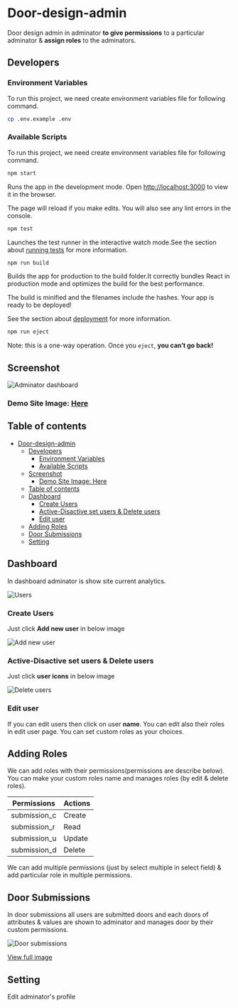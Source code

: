 # Door-design-admin

Door design admin in adminator **to give permissions** to a particular adminator
& **assign roles** to the adminators.

## Developers

### Environment Variables

To run this project, we need create environment variables file for following command.

```sh
cp .env.example .env
```

### Available Scripts

To run this project, we need create environment variables file for following command.

```sh
npm start
```

Runs the app in the development mode.
Open [http://localhost:3000](http://localhost:3000) to view it in the browser.

The page will reload if you make edits.
You will also see any lint errors in the console.

```sh
npm test
```

Launches the test runner in the interactive watch mode.See the section about [running tests](https://create-react-app.dev/docs/running-tests/) for more information.

```sh
npm run build
```

Builds the app for production to the build folder.It correctly bundles React in production mode and optimizes the build for the best performance.

The build is minified and the filenames include the hashes. Your app is ready to be deployed!

See the section about [deployment](https://create-react-app.dev/docs/deployment/) for more information.

```sh
npm run eject
```

Note: this is a one-way operation. Once you `eject`, **you can’t go back!**

## Screenshot

![Adminator dashboard](https://i.imgur.com/7GMVe8f.png)

### Demo Site Image: [Here](https://i.imgur.com/7GMVe8f.png)

## Table of contents

- [Door-design-admin](#door-design-admin)
  - [Developers](#developers)
    - [Environment Variables](#environment-variables)
    - [Available Scripts](#available-scripts)
  - [Screenshot](#screenshot)
    - [Demo Site Image: Here](#demo-site-image-here)
  - [Table of contents](#table-of-contents)
  - [Dashboard](#dashboard)
    - [Create Users](#create-users)
    - [Active-Disactive set users & Delete users](#active-disactive-set-users--delete-users)
    - [Edit user](#edit-user)
  - [Adding Roles](#adding-roles)
  - [Door Submissions](#door-submissions)
  - [Setting](#setting)

## Dashboard

In dashboard adminator is show site current analytics.

![Users](https://i.imgur.com/vOMBkea.png)

### Create Users

Just click **Add new user** in below image

![Add new user](https://i.imgur.com/o4xgszR.png)

### Active-Disactive set users & Delete users

Just click **user icons** in below image

![Delete users](https://i.imgur.com/dwDLCEd.png)

### Edit user

If you can edit users then click on user **name**. You can edit also their roles in edit user page. You can set custom roles as your choices.

## Adding Roles

We can add roles with their permissions(permissions are describe below). You can make your custom roles name and manages roles (by edit & delete roles).

| Permissions  | Actions |
| ------------ | ------- |
| submission_c | Create  |
| submission_r | Read    |
| submission_u | Update  |
| submission_d | Delete  |

We can add multiple permissions (just by select multiple in select field) & add particular role in multiple permissions.

## Door Submissions

In door submissions all users are submitted doors and each doors of attributes & values are shown to adminator and manages door by their custom permissions.

![Door submissions](https://i.imgur.com/Rh5gAmF.png)

[View full image](https://i.imgur.com/Rh5gAmF.png)

## Setting

Edit adminator's profile


